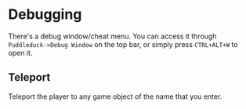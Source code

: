 # Debugging
There's a debug window/cheat menu. You can access it through `Puddleduck->Debug Window` on the top bar, or simply press `CTRL+ALT+W` to open it.

## Teleport
Teleport the player to any game object of the name that you enter.